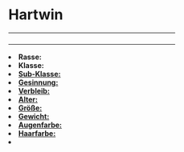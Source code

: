 # Hartwin

<primary-label ref="npc"/>

<secondary-label ref="faergria"/>

<secondary-label ref="thaugrien"/>

<table>
<tr><td>
<p>
</p>

</td><td width="300">
<!-- Edit here -->
<img src="hartwin.png" alt="" />
</td></tr>
</table>

<procedure title="Allgemeine Informationen">
<list columns="2">
<li><b>Rasse:</b> <a href="Folks.md" anchor="menschen"></a></li>
<li><b>Klasse:</b> <a href="Classes.md" anchor="k-mpfer"/></li>
<li><b>Sub-Klasse:</b> <a href="Classes.md" anchor="ritter"/></li>
<li><b>Gesinnung:</b> </li>
<li><b>Verbleib:</b> </li>
</list>
</procedure>

<procedure title="Aussehen">
<list columns="3">
<li><b>Alter:</b> </li>
<li><b>Größe:</b> </li>
<li><b>Gewicht:</b> </li>
<li><b>Augenfarbe:</b> </li>
<li><b>Haarfarbe:</b> </li>
</list>
</procedure>

<procedure title="Beziehungen">
<list columns="2">
<li></li>
</list>
</procedure>

<!--
## Notizen

- **Ziele:** 
- **Geheimnisse:** 
-->